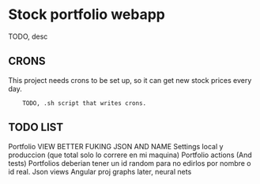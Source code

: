 # Stock portfolio webapp

TODO, desc

## CRONS
This project needs crons to be set up, so it can get new stock prices every day.
```
	TODO, .sh script that writes crons.
```

## TODO LIST
Portfolio VIEW BETTER FUKING JSON AND NAME
Settings local y produccion (que total solo lo correre en mi maquina)
Portfolio actions (And tests)
Portfolios deberian tener un id random para no edirlos por nombre o id real.
Json views
Angular proj
graphs
later, neural nets
